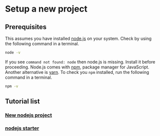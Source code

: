 # Setup a new project

## Prerequisites
This assumes you have installed [node.js](https://nodejs.org/en/) on your system. Check by using the following command in a terminal.

```bash
node -v
```

If you see `command not found: node` then node.js is missing. Install it before proceeding.
Node.js comes with [npm](https://www.npmjs.com/), package manager for JavaScript. Another alternative is [yarn](https://yarnpkg.com/en/). To check you `npm` installed, run the following command in a terminal.
```bash
npm -v
```

## Tutorial list

### [New nodejs project](/tutorials/nodejs/new-project.md)
### [nodejs starter](/tutorials/nodejs/node-starter.md)